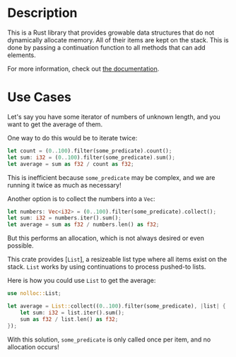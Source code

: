 # Description

This is a Rust library that provides growable data structures that do not dynamically allocate memory.
All of their items are kept on the stack. This is done by passing a continuation function to all methods
that can add elements.

For more information, check out [the documentation](https://docs.rs/nolloc).

# Use Cases

Let's say you have some iterator of numbers of unknown length, and you want to
get the average of them.

One way to do this would be to iterate twice:
```rust
let count = (0..100).filter(some_predicate).count();
let sum: i32 = (0..100).filter(some_predicate).sum();
let average = sum as f32 / count as f32;
```
This is inefficient because `some_predicate` may be complex, and we are running
it twice as much as necessary!

Another option is to collect the numbers into a `Vec`:
```rust
let numbers: Vec<i32> = (0..100).filter(some_predicate).collect();
let sum: i32 = numbers.iter().sum();
let average = sum as f32 / numbers.len() as f32;
```
But this performs an allocation, which is not always desired or even possible.

This crate provides [`List`], a resizeable list type where all items exist on the stack.
`List` works by using continuations to process pushed-to lists.

Here is how you could use `List` to get the average:
```rust
use nolloc::List;

let average = List::collect((0..100).filter(some_predicate), |list| {
    let sum: i32 = list.iter().sum();
    sum as f32 / list.len() as f32;
});
```
With this solution, `some_predicate` is only called once per item, and
no allocation occurs!